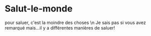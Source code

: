 # Salut-le-monde
pour saluer, c'est la moindre des choses \n
Je sais pas si vous avez remarqué mais...il y a différentes manières de saluer!
